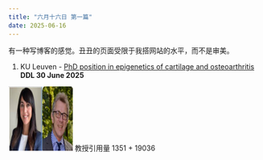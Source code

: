 ```yaml
---
title: "六月十六日 第一篇"
date: 2025-06-16
---
```

有一种写博客的感觉。丑丑的页面受限于我搭网站的水平，而不是审美。
1. KU Leuven - [PhD position in epigenetics of cartilage and osteoarthritis](https://www.kuleuven.be/personeel/jobsite/jobs/60488116?utm_medium=jobsites&utm_source=AcademicPositions) **DDL 30 June 2025**
<img src="../images/kuleuven.jpg" alt="Logo" width="128" height="128" />
教授引用量 1351 + 19036


